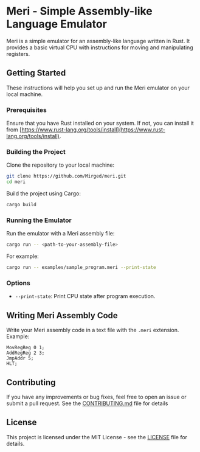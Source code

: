 # Meri - Simple Assembly-like Language Emulator

Meri is a simple emulator for an assembly-like language written in Rust. It provides a basic virtual CPU with instructions for moving and manipulating registers.

## Getting Started

These instructions will help you set up and run the Meri emulator on your local machine.

### Prerequisites

Ensure that you have Rust installed on your system. If not, you can install it from [https://www.rust-lang.org/tools/install](https://www.rust-lang.org/tools/install).

### Building the Project

Clone the repository to your local machine:

```bash
git clone https://github.com/Mirged/meri.git
cd meri
```

Build the project using Cargo:

```bash
cargo build
```

### Running the Emulator

Run the emulator with a Meri assembly file:

```bash
cargo run -- <path-to-your-assembly-file>
```

For example:

```bash
cargo run -- examples/sample_program.meri --print-state
```

### Options

- `--print-state`: Print CPU state after program execution.

## Writing Meri Assembly Code

Write your Meri assembly code in a text file with the `.meri` extension. Example:

```assembly
MovRegReg 0 1;
AddRegReg 2 3;
JmpAddr 5;
HLT;
```

## Contributing

If you have any improvements or bug fixes, feel free to open an issue or submit a pull request. See the [CONTRIBUTING.md](CONTRIBUTING.md) file for details

## License

This project is licensed under the MIT License - see the [LICENSE](LICENSE) file for details.
